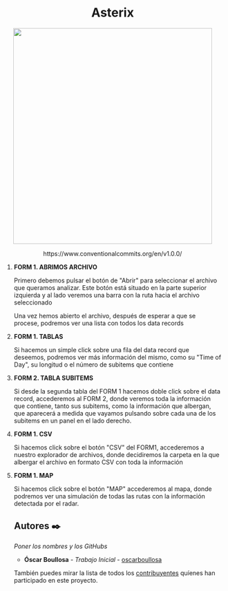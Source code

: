 <h1 align="center"> Asterix </h1>


<p align="center">
  <img width="460" height="500" src="https://www.radartutorial.eu/10.processing/pic/radarview.big.jpg">
</p>

<p align="center">
https://www.conventionalcommits.org/en/v1.0.0/
  </p>
  
<ol>
<li><strong>FORM 1. ABRIMOS ARCHIVO</strong> 
    <p> Primero debemos pulsar el botón de "Abrir" para seleccionar el archivo que queramos analizar. Este botón está situado en la parte superior izquierda y al lado veremos una barra con la ruta hacia el archivo seleccionado</p>
  <p>
   Una vez hemos abierto el archivo, después de esperar a que se procese, podremos ver una lista con todos los data records
  </p>
</li>
<li><strong>FORM 1. TABLAS</strong> 
<p>
  Si hacemos un simple click sobre una fila del data record que deseemos, podremos ver más información del mismo, como su "Time of Day", su longitud o el número de subitems que contiene
</p>
</li>
<li><strong>FORM 2. TABLA SUBITEMS</strong> 
<p>
  Si desde la segunda tabla del FORM 1 hacemos doble click sobre el data record, accederemos al FORM 2, donde veremos toda la información que contiene, tanto sus subitems, como la información que albergan, que aparecerá a medida que vayamos pulsando sobre cada una de los subitems en un panel en el lado derecho.
</p>
</li>
<li><strong>FORM 1. CSV</strong> 
<p>
  Si hacemos click sobre el botón "CSV" del FORM1, accederemos a nuestro explorador de archivos, donde decidiremos la carpeta en la que albergar el archivo en formato CSV con toda la información
</p>
</li>
  
<li><strong>FORM 1. MAP</strong>
<p>
  Si hacemos click sobre el botón "MAP" accederemos al mapa, donde podremos ver una simulación de todas las rutas con la información detectada por el radar.
</p>
</li>


## Autores ✒️

_Poner los nombres y los GitHubs_

* **Óscar Boullosa** - *Trabajo Inicial* - [oscarboullosa](https://github.com/oscarboullosa)

También puedes mirar la lista de todos los [contribuyentes](https://github.com/your/project/contributors) quíenes han participado en este proyecto. 

